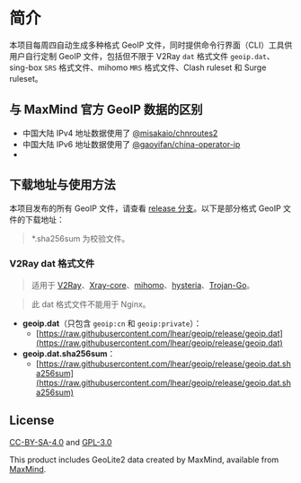 # 简介

本项目每周四自动生成多种格式 GeoIP 文件，同时提供命令行界面（CLI）工具供用户自行定制 GeoIP 文件，包括但不限于 V2Ray `dat` 格式文件 `geoip.dat`、sing-box `SRS` 格式文件、mihomo `MRS` 格式文件、Clash ruleset 和 Surge ruleset。

## 与 MaxMind 官方 GeoIP 数据的区别

- 中国大陆 IPv4 地址数据使用了 [@misakaio/chnroutes2](https://github.com/misakaio/chnroutes2/blob/master/chnroutes.txt)
- 中国大陆 IPv6 地址数据使用了 [@gaoyifan/china-operator-ip](https://github.com/gaoyifan/china-operator-ip/blob/ip-lists/china6.txt)
- 
## 下载地址与使用方法

本项目发布的所有 GeoIP 文件，请查看 [release 分支](https://github.com/lhear/geoip/tree/release)。以下是部分格式 GeoIP 文件的下载地址：

> *.sha256sum 为校验文件。

### V2Ray dat 格式文件

> 适用于 [V2Ray](https://github.com/v2fly/v2ray-core)、[Xray-core](https://github.com/XTLS/Xray-core)、[mihomo](https://github.com/MetaCubeX/mihomo/tree/Meta)、[hysteria](https://github.com/apernet/hysteria)、[Trojan-Go](https://github.com/p4gefau1t/trojan-go)。

> 此 dat 格式文件不能用于 Nginx。

- **geoip.dat**（只包含 `geoip:cn` 和 `geoip:private`）：
  - [https://raw.githubusercontent.com/lhear/geoip/release/geoip.dat](https://raw.githubusercontent.com/lhear/geoip/release/geoip.dat)
- **geoip.dat.sha256sum**：
  - [https://raw.githubusercontent.com/lhear/geoip/release/geoip.dat.sha256sum](https://raw.githubusercontent.com/lhear/geoip/release/geoip.dat.sha256sum)

## License

[CC-BY-SA-4.0](https://creativecommons.org/licenses/by-sa/4.0/) and [GPL-3.0](https://github.com/lhear/geoip/blob/master/LICENSE-GPL)

This product includes GeoLite2 data created by MaxMind, available from [MaxMind](https://www.maxmind.com).
